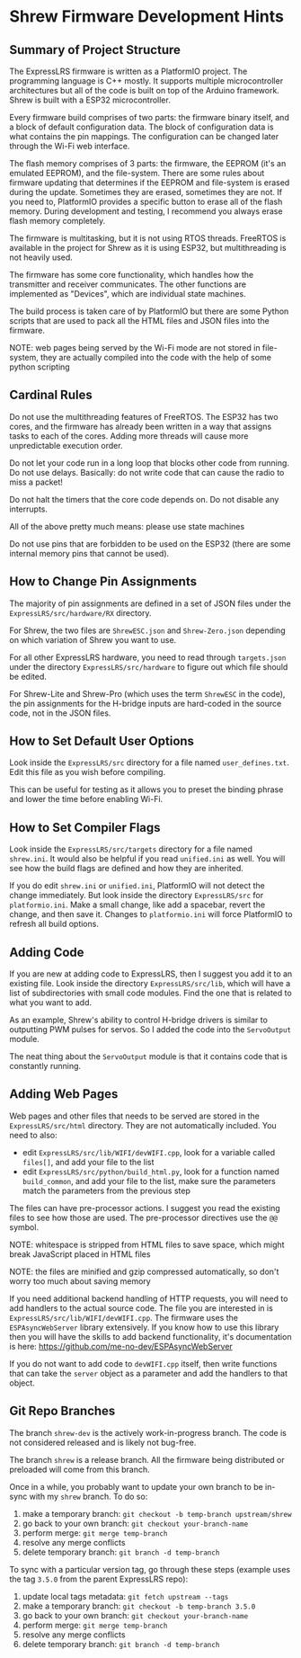 # Shrew Firmware Development Hints

## Summary of Project Structure

The ExpressLRS firmware is written as a PlatformIO project. The programming language is C++ mostly. It supports multiple microcontroller architectures but all of the code is built on top of the Arduino framework. Shrew is built with a ESP32 microcontroller.

Every firmware build comprises of two parts: the firmware binary itself, and a block of default configuration data. The block of configuration data is what contains the pin mappings. The configuration can be changed later through the Wi-Fi web interface.

The flash memory comprises of 3 parts: the firmware, the EEPROM (it's an emulated EEPROM), and the file-system. There are some rules about firmware updating that determines if the EEPROM and file-system is erased during the update. Sometimes they are erased, sometimes they are not. If you need to, PlatformIO provides a specific button to erase all of the flash memory. During development and testing, I recommend you always erase flash memory completely.

The firmware is multitasking, but it is not using RTOS threads. FreeRTOS is available in the project for Shrew as it is using ESP32, but multithreading is not heavily used.

The firmware has some core functionality, which handles how the transmitter and receiver communicates. The other functions are implemented as "Devices", which are individual state machines.

The build process is taken care of by PlatformIO but there are some Python scripts that are used to pack all the HTML files and JSON files into the firmware.

NOTE: web pages being served by the Wi-Fi mode are not stored in file-system, they are actually compiled into the code with the help of some python scripting

## Cardinal Rules

Do not use the multithreading features of FreeRTOS. The ESP32 has two cores, and the firmware has already been written in a way that assigns tasks to each of the cores. Adding more threads will cause more unpredictable execution order.

Do not let your code run in a long loop that blocks other code from running. Do not use delays. Basically: do not write code that can cause the radio to miss a packet!

Do not halt the timers that the core code depends on. Do not disable any interrupts.

All of the above pretty much means: please use state machines

Do not use pins that are forbidden to be used on the ESP32 (there are some internal memory pins that cannot be used).

## How to Change Pin Assignments

The majority of pin assignments are defined in a set of JSON files under the `ExpressLRS/src/hardware/RX` directory.

For Shrew, the two files are `ShrewESC.json` and `Shrew-Zero.json` depending on which variation of Shrew you want to use.

For all other ExpressLRS hardware, you need to read through `targets.json` under the directory `ExpressLRS/src/hardware` to figure out which file should be edited.

For Shrew-Lite and Shrew-Pro (which uses the term `ShrewESC` in the code), the pin assignments for the H-bridge inputs are hard-coded in the source code, not in the JSON files.

## How to Set Default User Options

Look inside the `ExpressLRS/src` directory for a file named `user_defines.txt`. Edit this file as you wish before compiling.

This can be useful for testing as it allows you to preset the binding phrase and lower the time before enabling Wi-Fi.

## How to Set Compiler Flags

Look inside the `ExpressLRS/src/targets` directory for a file named `shrew.ini`. It would also be helpful if you read `unified.ini` as well. You will see how the build flags are defined and how they are inherited.

If you do edit `shrew.ini` or `unified.ini`, PlatformIO will not detect the change immediately. But look inside the directory `ExpressLRS/src` for `platformio.ini`. Make a small change, like add a spacebar, revert the change, and then save it. Changes to `platformio.ini` will force PlatformIO to refresh all build options.

## Adding Code

If you are new at adding code to ExpressLRS, then I suggest you add it to an existing file. Look inside the directory `ExpressLRS/src/lib`, which will have a list of subdirectories with small code modules. Find the one that is related to what you want to add.

As an example, Shrew's ability to control H-bridge drivers is similar to outputting PWM pulses for servos. So I added the code into the `ServoOutput` module.

The neat thing about the `ServoOutput` module is that it contains code that is constantly running.

## Adding Web Pages

Web pages and other files that needs to be served are stored in the `ExpressLRS/src/html` directory. They are not automatically included. You need to also:

 * edit `ExpressLRS/src/lib/WIFI/devWIFI.cpp`, look for a variable called `files[]`, and add your file to the list
 * edit `ExpressLRS/src/python/build_html.py`, look for a function named `build_common`, and add your file to the list, make sure the parameters match the parameters from the previous step

The files can have pre-processor actions. I suggest you read the existing files to see how those are used. The pre-processor directives use the `@@` symbol.

NOTE: whitespace is stripped from HTML files to save space, which might break JavaScript placed in HTML files

NOTE: the files are minified and gzip compressed automatically, so don't worry too much about saving memory

If you need additional backend handling of HTTP requests, you will need to add handlers to the actual source code. The file you are interested in is `ExpressLRS/src/lib/WIFI/devWIFI.cpp`. The firmware uses the `ESPAsyncWebServer` library extensively. If you know how to use this library then you will have the skills to add backend functionality, it's documentation is here: https://github.com/me-no-dev/ESPAsyncWebServer

If you do not want to add code to `devWIFI.cpp` itself, then write functions that can take the `server` object as a parameter and add the handlers to that object.

## Git Repo Branches

The branch `shrew-dev` is the actively work-in-progress branch. The code is not considered released and is likely not bug-free.

The branch `shrew` is a release branch. All the firmware being distributed or preloaded will come from this branch.

Once in a while, you probably want to update your own branch to be in-sync with my `shrew` branch. To do so:

 1. make a temporary branch: `git checkout -b temp-branch upstream/shrew`
 2. go back to your own branch: `git checkout your-branch-name`
 3. perform merge: `git merge temp-branch`
 4. resolve any merge conflicts
 5. delete temporary branch: `git branch -d temp-branch`

To sync with a particular version tag, go through these steps (example uses the tag `3.5.0` from the parent ExpressLRS repo):

 1. update local tags metadata: `git fetch upstream --tags`
 2. make a temporary branch: `git checkout -b temp-branch 3.5.0`
 3. go back to your own branch: `git checkout your-branch-name`
 4. perform merge: `git merge temp-branch`
 5. resolve any merge conflicts
 6. delete temporary branch: `git branch -d temp-branch`
